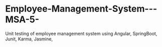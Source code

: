 # Employee-Management-System---MSA-5-
Unit testing of employee management system using Angular, SpringBoot, Junit, Karma, Jasmine, 
